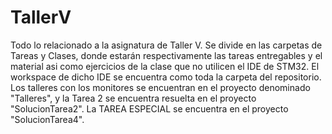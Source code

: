 # TallerV
Todo lo relacionado a la asignatura de Taller V.
Se divide en las carpetas de Tareas y Clases, donde estarán respectivamente las tareas entregables y el material asi como ejercicios de la clase que no utilicen el IDE de STM32.
El workspace de dicho IDE se encuentra como toda la carpeta del repositorio. Los talleres con los monitores se encuentran en el proyecto denominado "Talleres", y la Tarea 2 se encuentra resuelta en el proyecto "SolucionTarea2".
La TAREA ESPECIAL se encuentra en el proyecto "SolucionTarea4".
